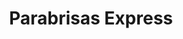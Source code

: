 ---
title: "Parabrisas Express"
url: /san-francisco-de-dos-rios/parabrisas-express/
shop: reparación de automóviles
---